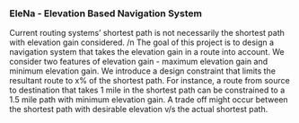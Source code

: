 ### EleNa - Elevation Based Navigation System
Current routing systems’ shortest path is not necessarily the shortest path with elevation gain considered. /n
The goal of this project is to design a navigation system that takes the elevation gain in a route into account.
We consider two features of elevation gain - maximum elevation gain and minimum elevation gain.
We introduce a design constraint that limits the resultant route to x% of the shortest path. For instance, a route from source to destination that takes 1 mile in the shortest path can be constrained to a 1.5 mile path with minimum elevation gain. A trade off might occur between the shortest path with desirable elevation v/s the actual shortest path.

